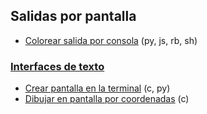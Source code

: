 ## Salidas por pantalla

- [Colorear salida por consola](https://github.com/mondeja/fullstack/tree/master/backend/src/038-stdout/color) (py, js, rb, sh)

### [Interfaces de texto](https://github.com/mondeja/fullstack/tree/master/backend/src/038-stdout/tuis)
- [Crear pantalla en la terminal](https://github.com/mondeja/fullstack/tree/master/backend/src/038-stdout/tuis/001-hola_terminal) (c, py)
- [Dibujar en pantalla por coordenadas](https://github.com/mondeja/fullstack/tree/master/backend/src/038-stdout/tuis/002-imprimir_centrado) (c)

